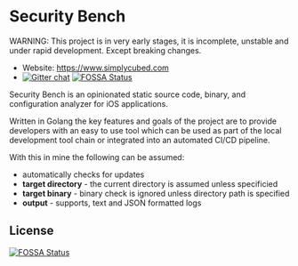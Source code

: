 Security Bench
=========

WARNING: This project is in very early stages, it is incomplete, unstable and under rapid development. Except breaking changes.

- Website: https://www.simplycubed.com
- [![Gitter chat](https://badges.gitter.im/simplycubed/Lobby.png)](https://gitter.im/simplycubed/Lobby)
[![FOSSA Status](https://app.fossa.io/api/projects/git%2Bgithub.com%2FSimplyCubed%2Fsecurity-bench.svg?type=shield)](https://app.fossa.io/projects/git%2Bgithub.com%2FSimplyCubed%2Fsecurity-bench?ref=badge_shield)

Security Bench is an opinionated static source code, binary, and configuration analyzer for iOS applications.

Written in Golang the key features and goals of the project are to provide developers with an easy to use tool which can be used as part of the local development tool chain or integrated into an automated CI/CD pipeline.

With this in mine the following can be assumed:

- automatically checks for updates
- **target directory** - the current directory is assumed unless specificied
- **target binary** - binary check is ignored unless directory path is specified
- **output** - supports, text and JSON formatted logs


## License
[![FOSSA Status](https://app.fossa.io/api/projects/git%2Bgithub.com%2FSimplyCubed%2Fsecurity-bench.svg?type=large)](https://app.fossa.io/projects/git%2Bgithub.com%2FSimplyCubed%2Fsecurity-bench?ref=badge_large)